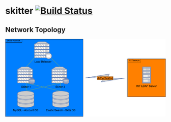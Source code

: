 # skitter [![Build Status](https://travis-ci.org/Cictrone/skitter.svg?branch=master)](https://travis-ci.org/Cictrone/skitter)
## Network Topology
![alt text](https://github.com/Cictrone/skitter/blob/master/Network%20Topology.png "Network Topology")
